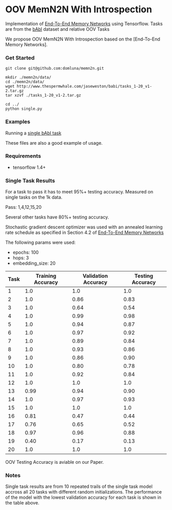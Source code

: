 # OOV MemN2N With Introspection

Implementation of [End-To-End Memory Networks](http://arxiv.org/abs/1503.08895) using Tensorflow. Tasks are from the [bAbl](http://arxiv.org/abs/1502.05698) dataset and relative OOV Tasks

We propose OOV MemN2N With Introspection based on the [End-To-End Memory Networks]. 

### Get Started

```
git clone git@github.com:domluna/memn2n.git

mkdir ./memn2n/data/
cd ./memn2n/data/
wget http://www.thespermwhale.com/jaseweston/babi/tasks_1-20_v1-2.tar.gz
tar xzvf ./tasks_1-20_v1-2.tar.gz

cd ../
python single.py
```

### Examples

Running a [single bAbI task](./single.py)


These files are also a good example of usage.

### Requirements

* tensorflow 1.4+


### Single Task Results

For a task to pass it has to meet 95%+ testing accuracy. Measured on single tasks on the 1k data.

Pass: 1,4,12,15,20

Several other tasks have 80%+ testing accuracy.

Stochastic gradient descent optimizer was used with an annealed learning rate schedule as specified in Section 4.2 of [End-To-End Memory Networks](http://arxiv.org/abs/1503.08895)

The following params were used:
  * epochs: 100
  * hops: 3
  * embedding_size: 20

Task  |  Training Accuracy  |  Validation Accuracy  |  Testing Accuracy
------|---------------------|-----------------------|------------------
1     |  1.0                |  1.0                  |  1.0
2     |  1.0                |  0.86                 |  0.83
3     |  1.0                |  0.64                 |  0.54
4     |  1.0                |  0.99                 |  0.98
5     |  1.0                |  0.94                 |  0.87
6     |  1.0                |  0.97                 |  0.92
7     |  1.0                |  0.89                 |  0.84
8     |  1.0                |  0.93                 |  0.86
9     |  1.0                |  0.86                 |  0.90
10    |  1.0                |  0.80                 |  0.78
11    |  1.0                |  0.92                 |  0.84
12    |  1.0                |  1.0                  |  1.0
13    |  0.99               |  0.94                 |  0.90
14    |  1.0                |  0.97                 |  0.93
15    |  1.0                |  1.0                  |  1.0
16    |  0.81               |  0.47                 |  0.44
17    |  0.76               |  0.65                 |  0.52
18    |  0.97               |  0.96                 |  0.88
19    |  0.40               |  0.17                 |  0.13
20    |  1.0                |  1.0                  |  1.0


OOV Testing Accuracy is aviable on our Paper.



### Notes

Single task results are from 10 repeated trails of the single task model accross all 20 tasks with different random initializations. The performance of the model with the lowest validation accuracy for each task is shown in the table above.

